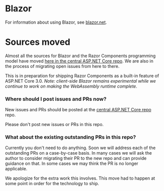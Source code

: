 # Blazor

For information about using Blazor, see [blazor.net](http://blazor.net).

# Sources moved

Almost all the sources for Blazor and the Razor Components programming model have moved [here in the central ASP.NET Core repo](https://github.com/aspnet/AspNetCore/tree/master/src/Components). We are also in the process of migrating open issues from here to there.

This is in preparation for shipping Razor Components as a built-in feature of ASP.NET Core 3.0. *Note: client-side Blazor remains experimental while we continue to work on making the WebAssembly runtime complete.*

### Where should I post issues and PRs now?

New issues and PRs should be posted at the [central ASP.NET Core repo](https://github.com/aspnet/AspNetCore) repo.

Please don't post new issues or PRs in this repo.

### What about the existing outstanding PRs in this repo?

Currently you don't need to do anything. Soon we will address each of the outstanding PRs on a case-by-case basis. In many cases we will ask the author to consider migrating their PR to the new repo and can provide guidance on that. In some cases we may think the PR is no longer applicable.

We apologize for the extra work this involves. This move had to happen at some point in order for the technology to ship.
